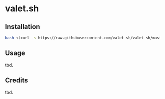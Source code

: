 valet.sh
========

Installation
------------

```bash
bash <(curl -s https://raw.githubusercontent.com/valet-sh/valet-sh/master/valet.sh)
```

Usage
-----
tbd.

Credits
-------
tbd.



